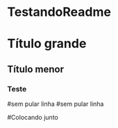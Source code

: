 # TestandoReadme

# Título grande

## Título menor

### Teste

#sem pular linha
#sem pular linha

#Colocando junto
